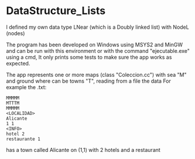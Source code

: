 # DataStructure_Lists
I defined my own data type LNear (which is a Doubly linked list) with NodeL (nodes)
  
The program has been developed on Windows using MSYS2 and MinGW and can be run with this environment or with the command "ejecutable.exe" using a cmd, It only prints some tests to make sure the app works as expected.

The app represents one or more maps (class "Coleccion.cc") with sea "M" and ground where can be towns "T", reading from a file the data
For example the .txt:
```
MMMMM
MTTTM
MMMMM
<LOCALIDAD>
Alicante
1 1
<INFO>
hotel 2
restaurante 1
```
has a town called Alicante on (1,1) with 2 hotels and a restaurant

